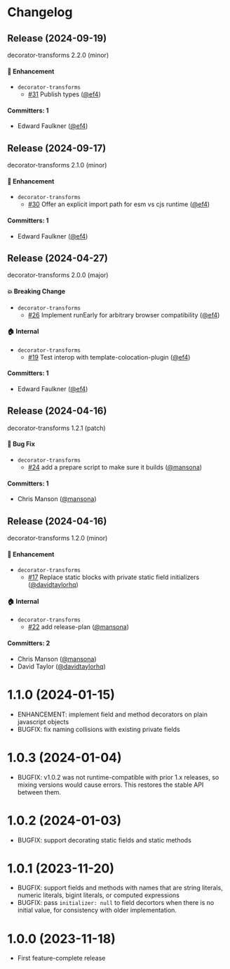 # Changelog

## Release (2024-09-19)

decorator-transforms 2.2.0 (minor)

#### :rocket: Enhancement
* `decorator-transforms`
  * [#31](https://github.com/ef4/decorator-transforms/pull/31) Publish types ([@ef4](https://github.com/ef4))

#### Committers: 1
- Edward Faulkner ([@ef4](https://github.com/ef4))

## Release (2024-09-17)

decorator-transforms 2.1.0 (minor)

#### :rocket: Enhancement
* `decorator-transforms`
  * [#30](https://github.com/ef4/decorator-transforms/pull/30) Offer an explicit import path for esm vs cjs runtime ([@ef4](https://github.com/ef4))

#### Committers: 1
- Edward Faulkner ([@ef4](https://github.com/ef4))

## Release (2024-04-27)

decorator-transforms 2.0.0 (major)

#### :boom: Breaking Change
* `decorator-transforms`
  * [#26](https://github.com/ef4/decorator-transforms/pull/26) Implement runEarly for arbitrary browser compatibility ([@ef4](https://github.com/ef4))

#### :house: Internal
* `decorator-transforms`
  * [#19](https://github.com/ef4/decorator-transforms/pull/19) Test interop with template-colocation-plugin ([@ef4](https://github.com/ef4))

#### Committers: 1
- Edward Faulkner ([@ef4](https://github.com/ef4))

## Release (2024-04-16)

decorator-transforms 1.2.1 (patch)

#### :bug: Bug Fix
* `decorator-transforms`
  * [#24](https://github.com/ef4/decorator-transforms/pull/24) add a prepare script to make sure it builds ([@mansona](https://github.com/mansona))

#### Committers: 1
- Chris Manson ([@mansona](https://github.com/mansona))

## Release (2024-04-16)

decorator-transforms 1.2.0 (minor)

#### :rocket: Enhancement
* `decorator-transforms`
  * [#17](https://github.com/ef4/decorator-transforms/pull/17) Replace static blocks with private static field initializers ([@davidtaylorhq](https://github.com/davidtaylorhq))

#### :house: Internal
* `decorator-transforms`
  * [#22](https://github.com/ef4/decorator-transforms/pull/22) add release-plan ([@mansona](https://github.com/mansona))

#### Committers: 2
- Chris Manson ([@mansona](https://github.com/mansona))
- David Taylor ([@davidtaylorhq](https://github.com/davidtaylorhq))

# 1.1.0 (2024-01-15)

- ENHANCEMENT: implement field and method decorators on plain javascript objects
- BUGFIX: fix naming collisions with existing private fields

# 1.0.3 (2024-01-04)

- BUGFIX: v1.0.2 was not runtime-compatible with prior 1.x releases, so mixing versions would cause errors. This restores the stable API between them.

# 1.0.2 (2024-01-03)

- BUGFIX: support decorating static fields and static methods

# 1.0.1 (2023-11-20)

- BUGFIX: support fields and methods with names that are string literals, numeric literals, bigint literals, or computed expressions
- BUGFIX: pass `initializer: null` to field decortors when there is no initial value, for consistency with older implementation.

# 1.0.0 (2023-11-18)

- First feature-complete release
